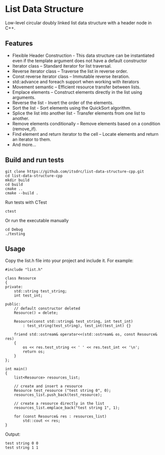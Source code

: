# List Data Structure
Low-level circular doubly linked list data structure with a header node in C++.

## Features
- Flexible Header Construction - This data structure can be instantiated even if the template argument does not have a default constructor
- Iterator class  – Standard iterator for list traversal.
- Reverse iterator class – Traverse the list in reverse order.
- Const reverse iterator class – Immutable reverse iteration.
- std::advance and foreach support when working with iterators
- Movement semantic – Efficient resource transfer between lists.
- Emplace elements – Construct elements directly in the list using arguments.
- Reverse the list - Invert the order of the elements.
- Sort the list - Sort elements using the QuickSort algorithm.
- Splice the list into another list - Transfer elements from one list to another.
- Remove elements conditionally – Remove elements based on a condition (remove_if).
- Find element and return iterator to the cell – Locate elements and return an iterator to them.
- And more...

## Build and run tests
```
git clone https://github.com/itsdrc/list-data-structure-cpp.git
cd list-data-structure-cpp
mkdir build
cd build
cmake ..
cmake --build .
```

Run tests with CTest
```
ctest
```

Or run the executable manually
```
cd Debug
./testing
```

## Usage
Copy the list.h file into your project and include it. For example:
```
#include "list.h"

class Resource
{
private:
	std::string test_string;
	int test_int;

public:
	// default constructor deleted
	Resource() = delete;

	Resource(const std::string& test_string, int test_int)
		: test_string(test_string), test_int(test_int) {}

	friend std::ostream& operator<<(std::ostream& os, const Resource& res)
	{
		os << res.test_string << ' ' << res.test_int << '\n';
		return os;
	}
};

int main()
{
	list<Resource> resources_list;

	// create and insert a resource
	Resource test_resource ("test string 0", 0);
	resources_list.push_back(test_resource);

	// create a resource directly in the list
	resources_list.emplace_back("test string 1", 1);

	for (const Resource& res : resources_list)
		std::cout << res;
}
```

Output: 
```
test string 0 0
test string 1 1
```


